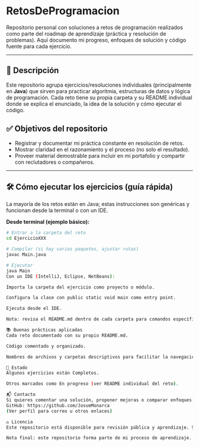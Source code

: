 # RetosDeProgramacion

Repositorio personal con soluciones a retos de programación realizados como parte del roadmap de aprendizaje (práctica y resolución de problemas). Aquí documento mi progreso, enfoques de solución y código fuente para cada ejercicio.

---

## 📌 Descripción
Este repositorio agrupa ejercicios/resoluciones individuales (principalmente en **Java**) que sirven para practicar algoritmia, estructuras de datos y lógica de programación. Cada reto tiene su propia carpeta y su README individual donde se explica el enunciado, la idea de la solución y cómo ejecutar el código.

## ✅ Objetivos del repositorio
- Registrar y documentar mi práctica constante en resolución de retos.
- Mostrar claridad en el razonamiento y el proceso (no solo el resultado).
- Proveer material demostrable para incluir en mi portafolio y compartir con reclutadores o compañeros.

---

## 🛠️ Cómo ejecutar los ejercicios (guía rápida)
La mayoría de los retos están en Java; estas instrucciones son genéricas y funcionan desde la terminal o con un IDE.

**Desde terminal (ejemplo básico):**
```bash
# Entrar a la carpeta del reto
cd EjercicioXXX

# Compilar (si hay varios paquetes, ajustar rutas)
javac Main.java

# Ejecutar
java Main
Con un IDE (IntelliJ, Eclipse, NetBeans):

Importa la carpeta del ejercicio como proyecto o módulo.

Configura la clase con public static void main como entry point.

Ejecuta desde el IDE.

Nota: revisa el README.md dentro de cada carpeta para comandos específicos del reto (entrada de ejemplo, parámetros, etc.).

📚 Buenas prácticas aplicadas
Cada reto documentado con su propio README.md.

Código comentado y organizado.

Nombres de archivos y carpetas descriptivos para facilitar la navegación.

🧾 Estado
Algunos ejercicios están Completos.

Otros marcados como En progreso (ver README individual del reto).

📬 Contacto
Si quieres comentar una solución, proponer mejoras o comparar enfoques:
GitHub: https://github.com/JosueMonarca
(Ver perfil para correo u otros enlaces)

⚖️ Licencia
Este repositorio está disponible para revisión pública y aprendizaje. Si deseas reutilizar fragmentos de código, por favor menciona la fuente o abre un issue/PR para coordinar.

Nota final: este repositorio forma parte de mi proceso de aprendizaje. Si lo usas como referencia en mi portafolio, refleja mi práctica constante y mi interés por mejorar la calidad y la claridad del código.
